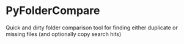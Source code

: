 # PyFolderCompare
Quick and dirty folder comparison tool for finding either duplicate or missing files (and optionally copy search hits)
